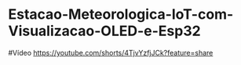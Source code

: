# Estacao-Meteorologica-IoT-com-Visualizacao-OLED-e-Esp32
#Vídeo
https://youtube.com/shorts/4TjvYzfjJCk?feature=share

